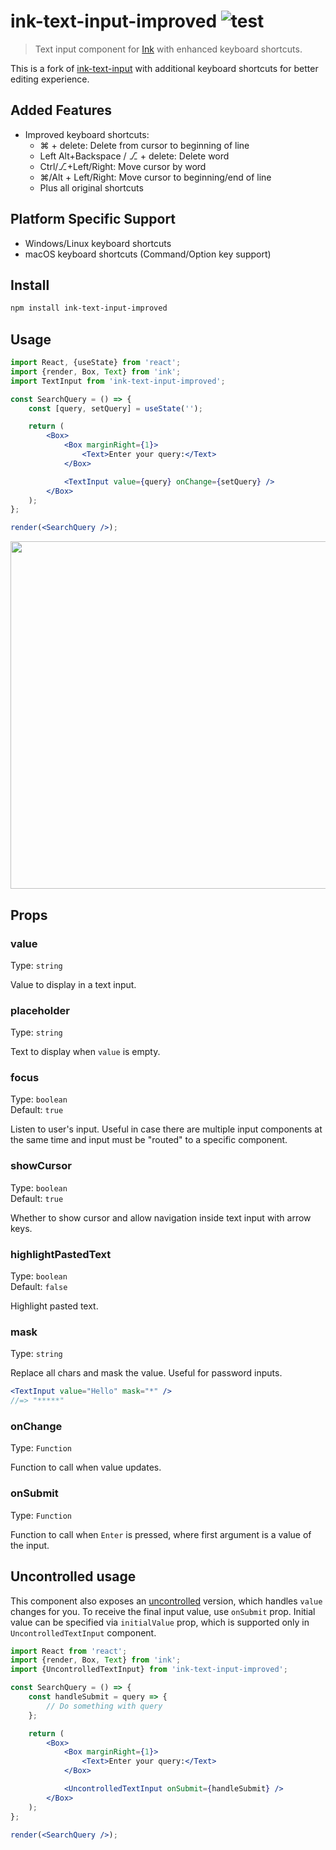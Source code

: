 # ink-text-input-improved ![test](https://github.com/vadimdemedes/ink-text-input/workflows/test/badge.svg)

> Text input component for [Ink](https://github.com/vadimdemedes/ink) with enhanced keyboard shortcuts.

This is a fork of [ink-text-input](https://github.com/vadimdemedes/ink-text-input) with additional keyboard shortcuts for better editing experience.

## Added Features

- Improved keyboard shortcuts:
  - ⌘ + delete: Delete from cursor to beginning of line
  - Left Alt+Backspace / ⎇ + delete: Delete word
  - Ctrl/⎇+Left/Right: Move cursor by word
  - ⌘/Alt + Left/Right: Move cursor to beginning/end of line
  - Plus all original shortcuts

## Platform Specific Support

- Windows/Linux keyboard shortcuts
- macOS keyboard shortcuts (Command/Option key support)

## Install

```sh
npm install ink-text-input-improved
```

## Usage

```jsx
import React, {useState} from 'react';
import {render, Box, Text} from 'ink';
import TextInput from 'ink-text-input-improved';

const SearchQuery = () => {
	const [query, setQuery] = useState('');

	return (
		<Box>
			<Box marginRight={1}>
				<Text>Enter your query:</Text>
			</Box>

			<TextInput value={query} onChange={setQuery} />
		</Box>
	);
};

render(<SearchQuery />);
```

<img src="media/demo.gif" width="556">

## Props

### value

Type: `string`

Value to display in a text input.

### placeholder

Type: `string`

Text to display when `value` is empty.

### focus

Type: `boolean` \
Default: `true`

Listen to user's input. Useful in case there are multiple input components at the same time and input must be "routed" to a specific component.

### showCursor

Type: `boolean`\
Default: `true`

Whether to show cursor and allow navigation inside text input with arrow keys.

### highlightPastedText

Type: `boolean`\
Default: `false`

Highlight pasted text.

### mask

Type: `string`

Replace all chars and mask the value. Useful for password inputs.

```jsx
<TextInput value="Hello" mask="*" />
//=> "*****"
```

### onChange

Type: `Function`

Function to call when value updates.

### onSubmit

Type: `Function`

Function to call when `Enter` is pressed, where first argument is a value of the input.

## Uncontrolled usage

This component also exposes an [uncontrolled](https://reactjs.org/docs/uncontrolled-components.html) version, which handles `value` changes for you. To receive the final input value, use `onSubmit` prop.
Initial value can be specified via `initialValue` prop, which is supported only in `UncontrolledTextInput` component.

```jsx
import React from 'react';
import {render, Box, Text} from 'ink';
import {UncontrolledTextInput} from 'ink-text-input-improved';

const SearchQuery = () => {
	const handleSubmit = query => {
		// Do something with query
	};

	return (
		<Box>
			<Box marginRight={1}>
				<Text>Enter your query:</Text>
			</Box>

			<UncontrolledTextInput onSubmit={handleSubmit} />
		</Box>
	);
};

render(<SearchQuery />);
```
